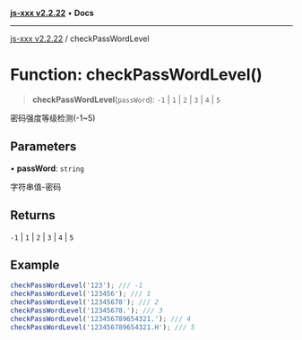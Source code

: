 [**js-xxx v2.2.22**](../README.md) • **Docs**

***

[js-xxx v2.2.22](../README.md) / checkPassWordLevel

# Function: checkPassWordLevel()

> **checkPassWordLevel**(`passWord`): `-1` \| `1` \| `2` \| `3` \| `4` \| `5`

密码强度等级检测(-1~5)

## Parameters

• **passWord**: `string`

字符串值-密码

## Returns

`-1` \| `1` \| `2` \| `3` \| `4` \| `5`

## Example

```ts
checkPassWordLevel('123'); /// -1
checkPassWordLevel('123456'); /// 1
checkPassWordLevel('12345678'); /// 2
checkPassWordLevel('12345678.'); /// 3
checkPassWordLevel('123456789654321.'); /// 4
checkPassWordLevel('123456789654321.H'); /// 5
```
